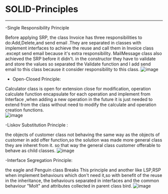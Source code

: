 # SOLID-Principles

---------------------------------
-Single Responsibility Principle

Before applying SRP, the class Invoice has three responsibilities to do:Add,Delete,and send email .They are separated in classes with implement interfaces to achieve the reuse and call them in Invoice class .except  send email because it's extra responsibility. MailMessage class also achieved the SRP before it didn't. in the constructor they have to validate and store the values so separated the Validate function  and I add send email to this  class because it consider responsibility to this class.
![image](https://user-images.githubusercontent.com/92648528/196514431-62dfc9c1-d1ad-4431-9bcf-e4a71f65b437.png)

- Open-Closed Principle:

Calculator class is open for extension close for modification, operation calculate function encapsulate for each operation and implement from Interface ,when adding a new operation in the future it is just needed to extend from the class without need to modify the calculate and operation creation functions.   
![image](https://user-images.githubusercontent.com/92648528/196522260-0d948922-76dc-4050-8703-42b2993db5a2.png)

-Liskov Substitution Principle :

 the objects of customer class not behaving the same way as the objects of customer in add offer function,so the solution was made more general class they are inheret from it. so that way the general class customer offerable to behave as child classes.
 ![image](https://user-images.githubusercontent.com/92648528/196524026-804d6de8-8b0b-4084-b291-53006bcba15c.png)
 
 -Interface Segregation Principle:
 
the eagle and Penguin class Breaks This principle  and another like LSP,RSP when implement behaviours which don't need it,so with benefit of the reuse in the inheritance, the behaviours separated in interfaces and the common behaviour "Molt" and attributes collected in parent class bird. 
![image](https://user-images.githubusercontent.com/92648528/196530362-20f0a4c0-b86a-4855-8765-3298c7461f83.png)


